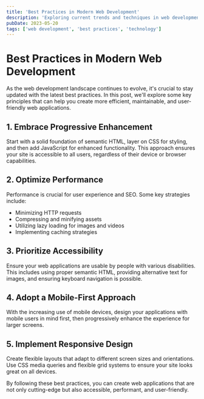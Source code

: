 ```yaml
---
title: 'Best Practices in Modern Web Development'
description: 'Exploring current trends and techniques in web development'
pubDate: 2023-05-20
tags: ['web development', 'best practices', 'technology']
---
```


# Best Practices in Modern Web Development

As the web development landscape continues to evolve, it's crucial to stay updated with the latest best practices. In this post, we'll explore some key principles that can help you create more efficient, maintainable, and user-friendly web applications.

## 1. Embrace Progressive Enhancement

Start with a solid foundation of semantic HTML, layer on CSS for styling, and then add JavaScript for enhanced functionality. This approach ensures your site is accessible to all users, regardless of their device or browser capabilities.

## 2. Optimize Performance

Performance is crucial for user experience and SEO. Some key strategies include:

- Minimizing HTTP requests
- Compressing and minifying assets
- Utilizing lazy loading for images and videos
- Implementing caching strategies

## 3. Prioritize Accessibility

Ensure your web applications are usable by people with various disabilities. This includes using proper semantic HTML, providing alternative text for images, and ensuring keyboard navigation is possible.

## 4. Adopt a Mobile-First Approach

With the increasing use of mobile devices, design your applications with mobile users in mind first, then progressively enhance the experience for larger screens.

## 5. Implement Responsive Design

Create flexible layouts that adapt to different screen sizes and orientations. Use CSS media queries and flexible grid systems to ensure your site looks great on all devices.

By following these best practices, you can create web applications that are not only cutting-edge but also accessible, performant, and user-friendly.